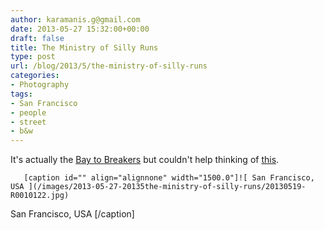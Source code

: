 ```yaml
---
author: karamanis.g@gmail.com
date: 2013-05-27 15:32:00+00:00
draft: false
title: The Ministry of Silly Runs
type: post
url: /blog/2013/5/the-ministry-of-silly-runs
categories:
- Photography
tags:
- San Francisco
- people
- street
- b&w
---
```


It's actually the [Bay to Breakers](http://en.wikipedia.org/wiki/Bay_to_Breakers) but couldn't help thinking of [this](http://www.youtube.com/watch?v=IqhlQfXUk7w).


  
       [caption id="" align="alignnone" width="1500.0"]![ San Francisco, USA ](/images/2013-05-27-20135the-ministry-of-silly-runs/20130519-R0010122.jpg)
 San Francisco, USA [/caption]
